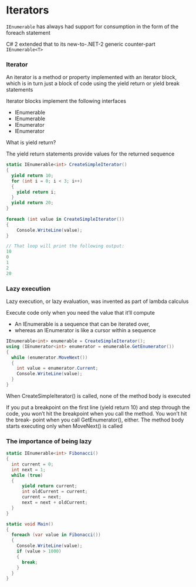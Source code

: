 # Iterators

`IEnumerable` has always had support for consumption in the form of the foreach statement

C# 2 extended that to its new-to-.NET-2 generic counter-part `IEnumerable<T>`

### Iterator

An iterator is a method or property implemented with an iterator block, which is in turn just a block of code using the yield return or yield break statements

Iterator blocks implement the following interfaces

* IEnumerable
* IEnumerable<T> 
* IEnumerator
* IEnumerator<T> 
  
What is yield return?
  
The yield return statements provide values for the returned sequence

```csharp
static IEnumerable<int> CreateSimpleIterator()
{
  yield return 10;
  for (int i = 0; i < 3; i++) 
  {
    yield return i; 
  }
  yield return 20; 
}
                        
foreach (int value in CreateSimpleIterator())
{
    Console.WriteLine(value);
}

// That loop will print the following output:
10 
0 
1 
2 
20
```

### Lazy execution

Lazy execution, or lazy evaluation, was invented as part of lambda calculus

Execute code only when you need the value that it’ll compute
                        
* An IEnumerable is a sequence that can be iterated over, 
* whereas an IEnumerator is like a cursor within a sequence

```csharp
IEnumerable<int> enumerable = CreateSimpleIterator(); 
using (IEnumerator<int> enumerator = enumerable.GetEnumerator())
{
  while (enumerator.MoveNext()) 
  {
    int value = enumerator.Current;
    Console.WriteLine(value);
  }
}
```

When CreateSimpleIterator() is called, none of the method body is executed

If you put a breakpoint on the first line (yield return 10) and step through the code, you won’t hit the breakpoint when you call the method. You won’t hit the break- point when you call GetEnumerator(), either. The method body starts executing only when MoveNext() is called
                      
                        
### The importance of being lazy

```csharp
static IEnumerable<int> Fibonacci()
{
  int current = 0;
  int next = 1;
  while (true)
  {
      yield return current;
      int oldCurrent = current;
      current = next;
      next = next + oldCurrent;
  } 
}  

static void Main()
{
  foreach (var value in Fibonacci())
  {
    Console.WriteLine(value);
    if (value > 1000)
    {
      break; 
    }
  } 
}
```
                        
